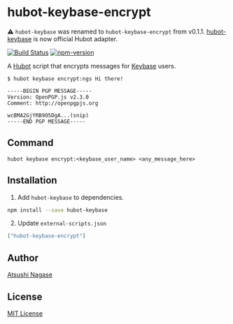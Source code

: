 hubot-keybase-encrypt
=============

:warning: `hubot-keybase` was renamed to `hubot-keybase-encrypt` from v0.1.1. [hubot-keybase] is now official Hubot adapter.

[![Build Status][travis-badge]][travis]
[![npm-version][npm-badge]][npm]

A [Hubot] script that encrypts messages for [Keybase] users.

```
$ hubot keybase encrypt:ngs Hi there!

-----BEGIN PGP MESSAGE-----
Version: OpenPGP.js v2.3.0
Comment: http://openpgpjs.org

wcBMA2GjYRB9O5DgA...(snip)
-----END PGP MESSAGE-----
```

Command
--------

```
hubot keybase encrypt:<keybase_user_name> <any_message_here>
```

Installation
------------

1. Add `hubot-keybase` to dependencies.

  ```bash
  npm install --save hubot-keybase
  ```

2. Update `external-scripts.json`

  ```json
  ["hubot-keybase-encrypt"]
  ```

Author
------

[Atsushi Nagase]

License
-------

[MIT License]


[Hubot]: http://hubot.github.com/
[Atsushi Nagase]: http://ngs.io/
[MIT License]: LICENSE
[travis-badge]: https://travis-ci.org/ngs/hubot-keybase-encrypt.svg?branch=master
[npm-badge]: http://img.shields.io/npm/v/hubot-keybase-encrypt.svg
[travis]: https://travis-ci.org/ngs/hubot-keybase-encrypt
[npm]: https://www.npmjs.org/package/hubot-keybase-encrypt
[Keybase]: https://keybase.io
[hubot-keybase]: https://www.npmjs.com/package/hubot-keybase